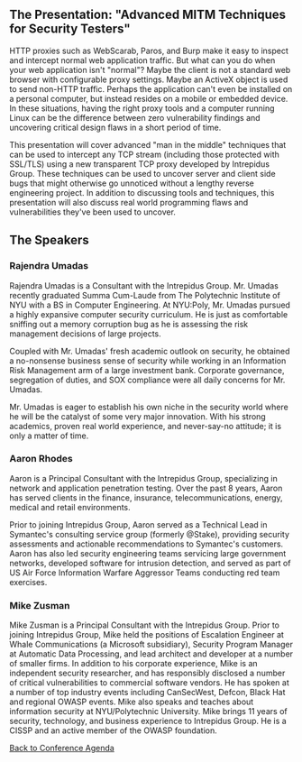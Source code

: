 ## The Presentation: "Advanced MITM Techniques for Security Testers"

HTTP proxies such as WebScarab, Paros, and Burp make it easy to inspect
and intercept normal web application traffic. But what can you do when
your web application isn't "normal"? Maybe the client is not a standard
web browser with configurable proxy settings. Maybe an ActiveX object is
used to send non-HTTP traffic. Perhaps the application can't even be
installed on a personal computer, but instead resides on a mobile or
embedded device. In these situations, having the right proxy tools and a
computer running Linux can be the difference between zero vulnerability
findings and uncovering critical design flaws in a short period of time.

This presentation will cover advanced "man in the middle" techniques
that can be used to intercept any TCP stream (including those protected
with SSL/TLS) using a new transparent TCP proxy developed by Intrepidus
Group. These techniques can be used to uncover server and client side
bugs that might otherwise go unnoticed without a lengthy reverse
engineering project. In addition to discussing tools and techniques,
this presentation will also discuss real world programming flaws and
vulnerabilities they've been used to uncover.

## The Speakers

### Rajendra Umadas

Rajendra Umadas is a Consultant with the Intrepidus Group. Mr. Umadas
recently graduated Summa Cum-Laude from The Polytechnic Institute of NYU
with a BS in Computer Engineering. At NYU:Poly, Mr. Umadas pursued a
highly expansive computer security curriculum. He is just as comfortable
sniffing out a memory corruption bug as he is assessing the risk
management decisions of large projects.

Coupled with Mr. Umadas' fresh academic outlook on security, he obtained
a no-nonsense business sense of security while working in an Information
Risk Management arm of a large investment bank. Corporate governance,
segregation of duties, and SOX compliance were all daily concerns for
Mr. Umadas.

Mr. Umadas is eager to establish his own niche in the security world
where he will be the catalyst of some very major innovation. With his
strong academics, proven real world experience, and never-say-no
attitude; it is only a matter of time.

### Aaron Rhodes

Aaron is a Principal Consultant with the Intrepidus Group, specializing
in network and application penetration testing. Over the past 8 years,
Aaron has served clients in the finance, insurance, telecommunications,
energy, medical and retail environments.

Prior to joining Intrepidus Group, Aaron served as a Technical Lead in
Symantec's consulting service group (formerly @Stake), providing
security assessments and actionable recommendations to Symantec's
customers. Aaron has also led security engineering teams servicing large
government networks, developed software for intrusion detection, and
served as part of US Air Force Information Warfare Aggressor Teams
conducting red team exercises.

### Mike Zusman

Mike Zusman is a Principal Consultant with the Intrepidus Group. Prior
to joining Intrepidus Group, Mike held the positions of Escalation
Engineer at Whale Communications (a Microsoft subsidiary), Security
Program Manager at Automatic Data Processing, and lead architect and
developer at a number of smaller firms. In addition to his corporate
experience, Mike is an independent security researcher, and has
responsibly disclosed a number of critical vulnerabilities to commercial
software vendors. He has spoken at a number of top industry events
including CanSecWest, Defcon, Black Hat and regional OWASP events. Mike
also speaks and teaches about information security at NYU/Polytechnic
University. Mike brings 11 years of security, technology, and business
experience to Intrepidus Group. He is a CISSP and an active member of
the OWASP foundation.

[Back to Conference
Agenda](http://www.owasp.org/index.php/Front_Range_OWASP_Conference_2010#tab=Agenda)